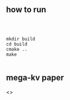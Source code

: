 
## how to run

```shell



mkdir build
cd build
cmake ..
make 


```

## mega-kv paper
<<A Case for GPUs to Maximize the Throughput of In-Memory Key-Value Stores>>

